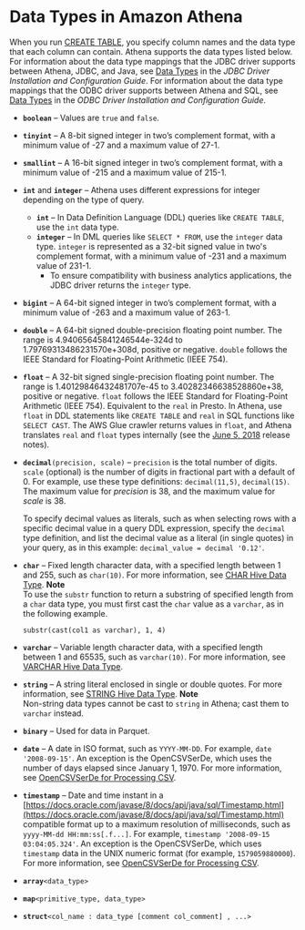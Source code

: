 # Data Types in Amazon Athena<a name="data-types"></a>

When you run [CREATE TABLE](create-table.md), you specify column names and the data type that each column can contain\. Athena supports the data types listed below\. For information about the data type mappings that the JDBC driver supports between Athena, JDBC, and Java, see [Data Types](https://s3.amazonaws.com/athena-downloads/drivers/JDBC/SimbaAthenaJDBC_2.0.5/docs/Simba+Athena+JDBC+Driver+Install+and+Configuration+Guide.pdf#page=37) in the *JDBC Driver Installation and Configuration Guide*\. For information about the data type mappings that the ODBC driver supports between Athena and SQL, see [Data Types](https://s3.amazonaws.com/athena-downloads/drivers/ODBC/SimbaAthenaODBC_1.0.5/Simba+Athena+ODBC+Install+and+Configuration+Guide.pdf#page=50) in the *ODBC Driver Installation and Configuration Guide*\.
+ **`boolean`** – Values are `true` and `false`\.
+ **`tinyint`** – A 8\-bit signed integer in two’s complement format, with a minimum value of \-27 and a maximum value of 27\-1\.
+ **`smallint`** – A 16\-bit signed integer in two’s complement format, with a minimum value of \-215 and a maximum value of 215\-1\.
+ **`int`** and **`integer`** – Athena uses different expressions for integer depending on the type of query\.
  + **`int`** – In Data Definition Language \(DDL\) queries like `CREATE TABLE`, use the `int` data type\.
  + **`integer`** – In DML queries like `SELECT * FROM`, use the `integer` data type\. `integer` is represented as a 32\-bit signed value in two's complement format, with a minimum value of \-231 and a maximum value of 231\-1\. 
    + To ensure compatibility with business analytics applications, the JDBC driver returns the `integer` type\.
+ **`bigint`** – A 64\-bit signed integer in two’s complement format, with a minimum value of \-263 and a maximum value of 263\-1\.
+ **`double`** – A 64\-bit signed double\-precision floating point number\. The range is 4\.94065645841246544e\-324d to 1\.79769313486231570e\+308d, positive or negative\. `double` follows the IEEE Standard for Floating\-Point Arithmetic \(IEEE 754\)\.
+ **`float`** – A 32\-bit signed single\-precision floating point number\. The range is 1\.40129846432481707e\-45 to 3\.40282346638528860e\+38, positive or negative\. `float` follows the IEEE Standard for Floating\-Point Arithmetic \(IEEE 754\)\. Equivalent to the `real` in Presto\. In Athena, use `float` in DDL statements like `CREATE TABLE` and `real` in SQL functions like `SELECT CAST`\. The AWS Glue crawler returns values in `float`, and Athena translates `real` and `float` types internally \(see the [June 5, 2018](release-note-2018-06-05.md) release notes\)\.
+ **`decimal`**`(precision, scale)` – `precision` is the total number of digits\. `scale` \(optional\) is the number of digits in fractional part with a default of 0\. For example, use these type definitions: `decimal(11,5)`, `decimal(15)`\. The maximum value for *precision* is 38, and the maximum value for *scale* is 38\.

  To specify decimal values as literals, such as when selecting rows with a specific decimal value in a query DDL expression, specify the `decimal` type definition, and list the decimal value as a literal \(in single quotes\) in your query, as in this example: `decimal_value = decimal '0.12'`\. 
+ **`char`** – Fixed length character data, with a specified length between 1 and 255, such as `char(10)`\. For more information, see [CHAR Hive Data Type](https://cwiki.apache.org/confluence/display/Hive/LanguageManual+Types#LanguageManualTypes-char)\.
**Note**  
To use the `substr` function to return a substring of specified length from a `char` data type, you must first cast the `char` value as a `varchar`, as in the following example\.  

  ```
  substr(cast(col1 as varchar), 1, 4)
  ```
+ **`varchar`** – Variable length character data, with a specified length between 1 and 65535, such as `varchar(10)`\. For more information, see [VARCHAR Hive Data Type](https://cwiki.apache.org/confluence/display/Hive/LanguageManual+Types#LanguageManualTypes-varchar)\. 
+ **`string`** – A string literal enclosed in single or double quotes\. For more information, see [STRING Hive Data Type](https://cwiki.apache.org/confluence/display/Hive/LanguageManual+Types#LanguageManualTypes-StringsstringStrings)\.
**Note**  
Non\-string data types cannot be cast to `string` in Athena; cast them to `varchar` instead\.
+ **`binary`** – Used for data in Parquet\.
+ **`date`** – A date in ISO format, such as `YYYY-MM-DD`\. For example, `date '2008-09-15'`\. An exception is the OpenCSVSerDe, which uses the number of days elapsed since January 1, 1970\. For more information, see [OpenCSVSerDe for Processing CSV](csv-serde.md)\.
+ **`timestamp`** – Date and time instant in a [https://docs.oracle.com/javase/8/docs/api/java/sql/Timestamp.html](https://docs.oracle.com/javase/8/docs/api/java/sql/Timestamp.html) compatible format up to a maximum resolution of milliseconds, such as `yyyy-MM-dd HH:mm:ss[.f...]`\. For example, `timestamp '2008-09-15 03:04:05.324'`\. An exception is the OpenCSVSerDe, which uses `timestamp` data in the UNIX numeric format \(for example, `1579059880000`\)\. For more information, see [OpenCSVSerDe for Processing CSV](csv-serde.md)\.
+ **`array`**`<data_type>`
+ **`map`**`<primitive_type, data_type>`
+ **`struct`**`<col_name : data_type [comment col_comment] , ...>`